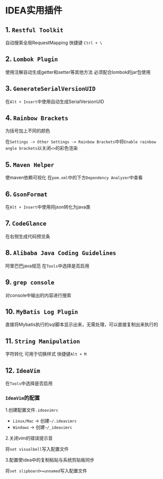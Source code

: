 # IDEA实用插件

## 1. `Restful Toolkit`

自动搜索全局RequestMapping
快捷键 `Ctrl + \`

## 2. `Lombok Plugin`

使用注解自动生成getter和setter等其他方法
必须配合lombok的jar包使用

## 3. `GenerateSerialVersionUID`

在`Alt + Insert`中使用自动生成SerialVersionUID

## 4. `Rainbow Brackets`

为括号加上不同的颜色

在`Settings -> Other Settings -> Rainbow Brackets`中将`Enable rainbow angle brackets`以关闭`<>`的彩色渲染

## 5. `Maven Helper`

使maven依赖可视化
在`pom.xml`中的下方`Dependency Analyzer`中查看

## 6. `GsonFormat`

在`Alt + Insert`中使用将json转化为java类

## 7. `CodeGlance`

在右侧生成代码预览条

## 8. `Alibaba Java Coding Guidelines`

阿里巴巴java规范
在`Tools`中选择是否启用

## 9. `grep console`

对console中输出的内容进行搜索

## 10. `MyBatis Log Plugin`

直接将Mybatis执行的sql脚本显示出来，无需处理，可以直接复制出来执行的

## 11. `String Manipulation`

字符转化 可用于切换样式
快捷键`Alt + M`

## 12. `IdeaVim`

在`Tools`中选择是否启用

### `IdeaVim`的配置

1.创建配置文件`.ideavimrc`

- `Linux/Mac` -> 创建`~/.ideavimrc`
- `Windows` -> 创建`~/_ideavimrc`

2.关闭vim的错误提示音

将`set visualbell`写入配置文件

3.配置使idea中的复制粘贴与系统剪贴板同步

将`set slipboard+=unnamed`写入配置文件
